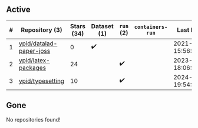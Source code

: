 ## Active
| # | Repository (3) | Stars (34) | Dataset (1) | `run` (2) | `containers-run` | Last Modified |
| --- | --- | --- | --- | --- | --- | --- |
| 1 | [ypid/datalad-paper-joss](https://github.com/ypid/datalad-paper-joss) | 0 | :heavy_check_mark: |  |  | 2021-04-10 15:56:15+00:00 |
| 2 | [ypid/latex-packages](https://github.com/ypid/latex-packages) | 24 |  | :heavy_check_mark: |  | 2023-10-01 18:06:51+00:00 |
| 3 | [ypid/typesetting](https://github.com/ypid/typesetting) | 10 |  | :heavy_check_mark: |  | 2024-05-31 19:54:21+00:00 |

## Gone
No repositories found!
